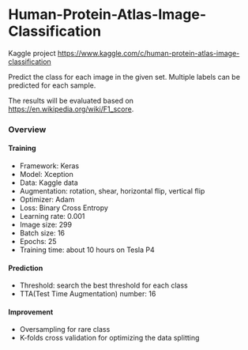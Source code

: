 # Human-Protein-Atlas-Image-Classification

Kaggle project  https://www.kaggle.com/c/human-protein-atlas-image-classification

Predict the class for each image in the given set. Multiple labels can be predicted for each sample.

The results will be evaluated based on https://en.wikipedia.org/wiki/F1_score.

### Overview

#### Training
- Framework: Keras
- Model: Xception
- Data: Kaggle data
- Augmentation: rotation, shear, horizontal flip, vertical flip
- Optimizer: Adam
- Loss: Binary Cross Entropy 
- Learning rate: 0.001
- Image size: 299
- Batch size: 16
- Epochs: 25
- Training time: about 10 hours on Tesla P4

#### Prediction
- Threshold: search the best threshold for each class 
- TTA(Test Time Augmentation) number: 16

#### Improvement
- Oversampling for rare class
- K-folds cross validation for optimizing the data splitting
